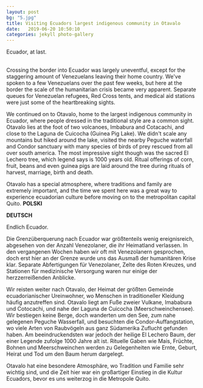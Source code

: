 ```yaml
---
layout: post
bg: "5.jpg"
title: Visiting Ecuadors largest indigenous community in Otavalo
date:   2019-06-20 10:50:10 
categories: jekyll photo-gallery
---
```


Ecuador, at last. <br><br>

Crossing the border into Ecuador was largely uneventful, except for the staggering amount of Venezuelans leaving their home country. We've spoken to a few Venezuelans over the past few weeks, but here at the border the scale of the humanitarian crisis became very apparent. Separate queues for Venezuelan refugees, Red Cross tents, and medical aid stations were just some of the heartbreaking sights.

We continued on to Otavalo, home to the largest indigenous community in Ecuador, where people dressed in the traditional style are a common sight. Otavalo lies at the foot of two volcanoes, Imbabura and Cotacachi, and close to the Laguna de Cuicocha (Guinea Pig Lake). We didn't scale any mountains but hiked around the lake, visited the nearby Peguche waterfall and Condor sanctuary with many species of birds of prey rescued from all over south america. The most impressive sight though was the sacred El Lechero tree, which legend says is 1000 years old. Ritual offerings of corn, fruit, beans and even guinea pigs are laid around the tree during rituals of harvest, marriage, birth and death. 

Otavalo has a special atmosphere, where traditions and family are extremely important, and the time we spent here was a great way to experience ecuadorian culture before moving on to the metropolitan capital Quito.
<b>POLSKI</b>

<b>DEUTSCH</b>

Endlich Ecuador.

Die Grenzüberquerung nach Ecuador war größtenteils wenig ereignisreich, abgesehen von der Anzahl Venezolaner, die ihr Heimatland verlassen. In den vergangenen Wochen haben wir oft mit Venezolanern gesprochen, doch erst hier an der Grenze wurde uns das Ausmaß der humanitären Krise klar. Separate Abfertigungen für Venezolaner, Zelte des Roten Kreuzes, und Stationen für medizinische Versorgung waren nur einige der herzzerreißenden Anblicke.

Wir reisten weiter nach Otavalo, der Heimat der größten Gemeinde ecuadorianischer Ureinwohner, wo Menschen in traditioneller Kleidung häufig anzutreffen sind. Otavalo liegt am Fuße zweier Vulkane, Imababura und Cotocachi, und nahe der Laguna de Cuicocha (Meerschweinchensee). Wir bestiegen keine Berge, doch wanderten um den See, zum nahe gelegenen Peguche Wasserfall, und besuchten die Condor-Auffangstation, wo viele Arten von Raubvögeln aus ganz Südamerika Zuflucht gefunden haben. Am beeindruckendsten war jedoch der heilige El Lechero Baum, der einer Legende zufolge 1000 Jahre alt ist. Rituelle Gaben wie Mais, Früchte, Bohnen und Meerschweinchen werden zu Gelegenheiten wie Ernte, Geburt, Heirat und Tod um den Baum herum dargelegt.

 Otavalo hat eine besondere Atmosphäre, wo Tradition und Familie sehr wichtig sind, und die Zeit hier war ein großartiger Einstieg in die Kultur Ecuadors, bevor es uns weiterzog in die Metropole Quito.